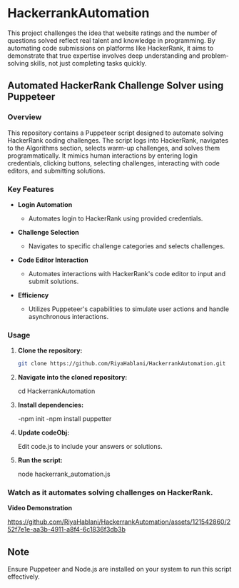 # HackerrankAutomation

This project challenges the idea that website ratings and the number of questions solved reflect real talent and knowledge in programming. By automating code submissions on platforms like HackerRank, it aims to demonstrate that true expertise involves deep understanding and problem-solving skills, not just completing tasks quickly.

## Automated HackerRank Challenge Solver using Puppeteer

### Overview

This repository contains a Puppeteer script designed to automate solving HackerRank coding challenges. The script logs into HackerRank, navigates to the Algorithms section, selects warm-up challenges, and solves them programmatically. It mimics human interactions by entering login credentials, clicking buttons, selecting challenges, interacting with code editors, and submitting solutions.

### Key Features

- **Login Automation**
  - Automates login to HackerRank using provided credentials.

- **Challenge Selection**
  - Navigates to specific challenge categories and selects challenges.

- **Code Editor Interaction**
  - Automates interactions with HackerRank's code editor to input and submit solutions.

- **Efficiency**
  - Utilizes Puppeteer's capabilities to simulate user actions and handle asynchronous interactions.

### Usage

1. **Clone the repository:**

   ```bash
   git clone https://github.com/RiyaHablani/HackerrankAutomation.git
2. **Navigate into the cloned repository:**

     cd HackerrankAutomation
3. **Install dependencies:**

    -npm init
    -npm install puppetter
4. **Update codeObj:**
   
    Edit code.js to include your answers or solutions.

6.  **Run the script:**
   
     node hackerrank_automation.js
### Watch as it automates solving challenges on HackerRank.

**Video Demonstration**

https://github.com/RiyaHablani/HackerrankAutomation/assets/121542860/252f7e1e-aa3b-4911-a8f4-6c1836f3db3b


## Note
Ensure Puppeteer and Node.js are installed on your system to run this script effectively.
